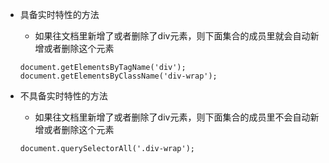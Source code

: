 * 具备实时特性的方法
    - 如果往文档里新增了或者删除了div元素，则下面集合的成员里就会自动新增或者删除这个元素
    ```
    document.getElementsByTagName('div');
    document.getElementsByClassName('div-wrap');
    ```

* 不具备实时特性的方法
    - 如果往文档里新增了或者删除了div元素，则下面集合的成员里不会自动新增或者删除这个元素
    ```
    document.querySelectorAll('.div-wrap');
    ```